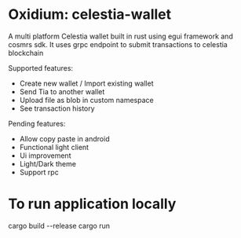 # Oxidium: celestia-wallet
A multi platform Celestia wallet built in rust using egui framework and cosmrs sdk. It uses grpc endpoint to submit transactions to celestia blockchain

Supported features:
- Create new wallet / Import existing wallet
- Send Tia to another wallet
- Upload file as blob in custom namespace
- See transaction history

Pending features:
- Allow copy paste in android
- Functional light client
- Ui improvement
- Light/Dark theme
- Support rpc 

# To run application locally
cargo build --release
cargo run
